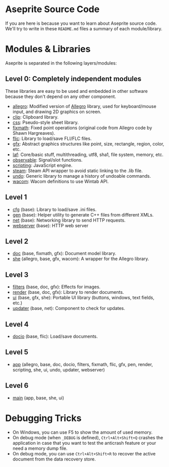# Aseprite Source Code

If you are here is because you want to learn about Aseprite source
code. We'll try to write in these `README.md` files a summary of each
module/library.

# Modules & Libraries

Aseprite is separated in the following layers/modules:

## Level 0: Completely independent modules

These libraries are easy to be used and embedded in other software
because they don't depend on any other component.

  * [allegro](allegro/): Modified version of [Allegro](http://alleg.sourceforge.net/) library, used for keyboard/mouse input, and drawing 2D graphics on screen.
  * [clip](https://github.com/aseprite/clip): Clipboard library.
  * [css](css/): Pseudo-style sheet library.
  * [fixmath](fixmath/): Fixed point operations (original code from Allegro code by Shawn Hargreaves).
  * [flic](https://github.com/aseprite/flic): Library to load/save FLI/FLC files.
  * [gfx](gfx/): Abstract graphics structures like point, size, rectangle, region, color, etc.
  * [laf](https://github.com/aseprite/laf): Core/basic stuff, multithreading, utf8, sha1, file system, memory, etc.
  * [observable](https://github.com/dacap/observable): Signal/slot functions.
  * [scripting](scripting/): JavaScript engine.
  * [steam](steam/): Steam API wrapper to avoid static linking to the .lib file.
  * [undo](https://github.com/aseprite/undo): Generic library to manage a history of undoable commands.
  * [wacom](wacom/): Wacom definitions to use Wintab API.

## Level 1

  * [cfg](cfg/) (base): Library to load/save .ini files.
  * [gen](gen/) (base): Helper utility to generate C++ files from different XMLs.
  * [net](net/) (base): Networking library to send HTTP requests.
  * [webserver](webserver/) (base): HTTP web server

## Level 2

  * [doc](doc/) (base, fixmath, gfx): Document model library.
  * [she](she/) (allegro, base, gfx, wacom): A wrapper for the Allegro library.

## Level 3

  * [filters](filters/) (base, doc, gfx): Effects for images.
  * [render](render/) (base, doc, gfx): Library to render documents.
  * [ui](ui/) (base, gfx, she): Portable UI library (buttons, windows, text fields, etc.)
  * [updater](updater/) (base, net): Component to check for updates.

## Level 4

  * [docio](docio/) (base, flic): Load/save documents.

## Level 5

  * [app](app/) (allegro, base, doc, docio, filters, fixmath, flic, gfx, pen, render, scripting, she, ui, undo, updater, webserver)

## Level 6

  * [main](main/) (app, base, she, ui)

# Debugging Tricks

* On Windows, you can use F5 to show the amount of used memory.
* On debug mode (when `_DEBUG` is defined), `Ctrl+Alt+Shift+Q` crashes
  the application in case that you want to test the anticrash feature
  or your need a memory dump file.
* On debug mode, you can use `Ctrl+Alt+Shift+R` to recover the active
  document from the data recovery store.
